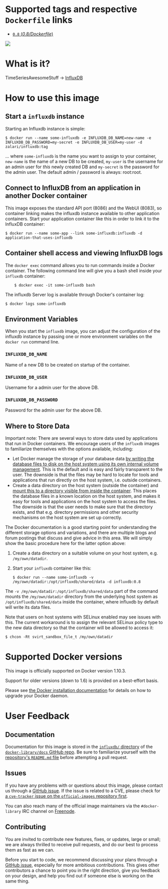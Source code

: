 # Supported tags and respective `Dockerfile` links

-	[`0.8` (*0.8/Dockerfile*)](https://github.com/zalari/docker-influxdb/0.8/Dockerfile)

[![](https://badge.imagelayers.io/zalari/influxdb:0.8.svg)](https://imagelayers.io/?images=zalari/influxdb:0.8.svg)

# What is it?

TimeSeriesAwesomeStuff -> [InfluxDB](https://influxdata.com/)

# How to use this image

## Start a `influxdb` instance

Starting an Influxdb instance is simple:

```console
$ docker run --name some-influxdb -e INFLUXDB_DB_NAME=new-name -e INFLUXDB_DB_PASSWORD=my-secret -e INFLUXDB_DB_USER=my-user -d zalari/influxdb:tag
```

... where `some-influxdb` is the name you want to assign to your container, `new-name` is the name of a new DB to be created, `my-user` is the username for an admin user for _this_ newly created DB and `my-secret` is the password for the admin user. The default admin / password is always: root:root.

## Connect to InfluxDB from an application in another Docker container

This image exposes the standard API port (8086) and the WebUI (8083), so container linking makes the influxdb instance available to other application containers. Start your application container like this in order to link it to the InfluxDB container:

```console
$ docker run --name some-app --link some-influxdb:influxdb -d application-that-uses-influxdb
```

## Container shell access and viewing InfluxDB logs

The `docker exec` command allows you to run commands inside a Docker container. The following command line will give you a bash shell inside your `influxdb` container:

```console
    $ docker exec -it some-influxdb bash
```

The influxdb Server log is available through Docker's container log:

```console
$ docker logs some-influxdb
```

## Environment Variables

When you start the `influxdb` image, you can adjust the configuration of the influxdb instance by passing one or more environment variables on the `docker run` command line.

### `INFLUXDB_DB_NAME`

Name of a new DB to be created on startup of the container.

### `INFLUXDB_DB_USER`

Username for a admin user for the above DB.

### `INFLUXDB_DB_PASSWORD`

Password for the admin user for the above DB.

## Where to Store Data

Important note: There are several ways to store data used by applications that run in Docker containers. We encourage users of the `influxdb` images to familiarize themselves with the options available, including:

-	Let Docker manage the storage of your database data [by writing the database files to disk on the host system using its own internal volume management](https://docs.docker.com/userguide/dockervolumes/#adding-a-data-volume). This is the default and is easy and fairly transparent to the user. The downside is that the files may be hard to locate for tools and applications that run directly on the host system, i.e. outside containers.
-	Create a data directory on the host system (outside the container) and [mount this to a directory visible from inside the container](https://docs.docker.com/userguide/dockervolumes/#mount-a-host-directory-as-a-data-volume). This places the database files in a known location on the host system, and makes it easy for tools and applications on the host system to access the files. The downside is that the user needs to make sure that the directory exists, and that e.g. directory permissions and other security mechanisms on the host system are set up correctly.

The Docker documentation is a good starting point for understanding the different storage options and variations, and there are multiple blogs and forum postings that discuss and give advice in this area. We will simply show the basic procedure here for the latter option above:

1.	Create a data directory on a suitable volume on your host system, e.g. `/my/own/datadir`.
2.	Start your `influxdb` container like this:

	```console
	$ docker run --name some-influxdb -v /my/own/datadir:/opt/influxdb/shared/data -d influxdb:0.8
	```

The `-v /my/own/datadir:/opt/influxdb/shared/data` part of the command mounts the `/my/own/datadir` directory from the underlying host system as `/opt/influxdb/shared/data` inside the container, where influxdb by default will write its data files.

Note that users on host systems with SELinux enabled may see issues with this. The current workaround is to assign the relevant SELinux policy type to the new data directory so that the container will be allowed to access it:

```console
$ chcon -Rt svirt_sandbox_file_t /my/own/datadir
```

# Supported Docker versions

This image is officially supported on Docker version 1.10.3.

Support for older versions (down to 1.6) is provided on a best-effort basis.

Please see [the Docker installation documentation](https://docs.docker.com/installation/) for details on how to upgrade your Docker daemon.

# User Feedback

## Documentation

Documentation for this image is stored in the [`influxdb/` directory](https://github.com/docker-library/docs/tree/master/influxdb) of the [`docker-library/docs` GitHub repo](https://github.com/docker-library/docs). Be sure to familiarize yourself with the [repository's `README.md` file](https://github.com/docker-library/docs/blob/master/README.md) before attempting a pull request.

## Issues

If you have any problems with or questions about this image, please contact us through a [GitHub issue](https://github.com/docker-library/influxdb/issues). If the issue is related to a CVE, please check for [a `cve-tracker` issue on the `official-images` repository first](https://github.com/docker-library/official-images/issues?q=label%3Acve-tracker).

You can also reach many of the official image maintainers via the `#docker-library` IRC channel on [Freenode](https://freenode.net).

## Contributing

You are invited to contribute new features, fixes, or updates, large or small; we are always thrilled to receive pull requests, and do our best to process them as fast as we can.

Before you start to code, we recommend discussing your plans through a [GitHub issue](https://github.com/docker-library/influxdb/issues), especially for more ambitious contributions. This gives other contributors a chance to point you in the right direction, give you feedback on your design, and help you find out if someone else is working on the same thing.
